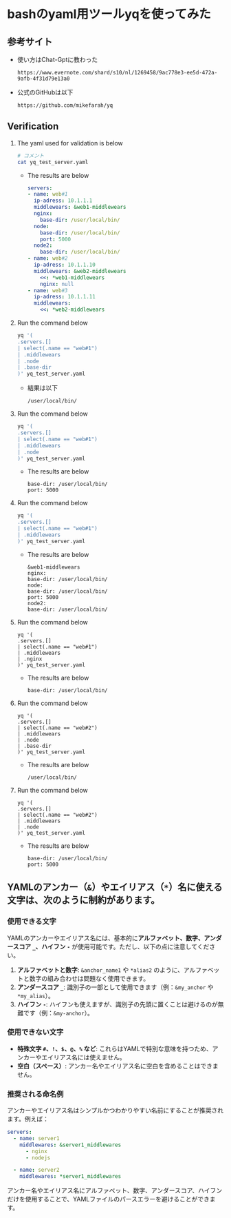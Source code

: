 # bashのyaml用ツールyqを使ってみた

## 参考サイト
- 使い方はChat-Gptに教わった
    ```
    https://www.evernote.com/shard/s10/nl/1269458/9ac778e3-ee5d-472a-9afb-4f31d79e13a0
    ```
- 公式のGitHubは以下
    ```
    https://github.com/mikefarah/yq
    ```
## Verification
1. The yaml used for validation is below
    ```bash
    # コメント
    cat yq_test_server.yaml
    ```
    - The results are below
        ```yaml
        servers:
        - name: web#1
          ip-adress: 10.1.1.1
          middlewears: &web1-middlewears
          nginx:
            base-dir: /user/local/bin/
          node:
            base-dir: /user/local/bin/
            port: 5000
          node2:
            base-dir: /user/local/bin/
        - name: web#2
          ip-adress: 10.1.1.10
          middlewears: &web2-middlewears
            <<: *web1-middlewears
            nginx: null
        - name: web#3
          ip-adress: 10.1.1.11
          middlewears:
            <<: *web2-middlewears
        ```

1. Run the command below
    ```bash
    yq '(
    .servers.[]
    | select(.name == "web#1")
    | .middlewears
    | .node
    | .base-dir
    )' yq_test_server.yaml
    ```
    - 結果は以下
        ```
        /user/local/bin/
        ```
1. Run the command below
    ```bash
    yq '(
    .servers.[]
    | select(.name == "web#1")
    | .middlewears
    | .node
    )' yq_test_server.yaml
    ```
    - The results are below
        ```
        base-dir: /user/local/bin/
        port: 5000
        ```
1. Run the command below
    ```bash
    yq '(
    .servers.[]
    | select(.name == "web#1")
    | .middlewears
    )' yq_test_server.yaml
    ```
    - The results are below
        ```
        &web1-middlewears
        nginx:
        base-dir: /user/local/bin/
        node:
        base-dir: /user/local/bin/
        port: 5000
        node2:
        base-dir: /user/local/bin/    
        ```
1. Run the command below
    ```
    yq '(
    .servers.[] 
    | select(.name == "web#1")
    | .middlewears
    | .nginx
    )' yq_test_server.yaml
    ```
    - The results are below
        ```
        base-dir: /user/local/bin/
        ```
1. Run the command below
    ```
    yq '(
    .servers.[]
    | select(.name == "web#2")
    | .middlewears
    | .node
    | .base-dir
    )' yq_test_server.yaml
    ```
    - The results are below
        ```
        /user/local/bin/
        ```
1. Run the command below
    ```
    yq '(
    .servers.[]
    | select(.name == "web#2")
    | .middlewears
    | .node
    )' yq_test_server.yaml
    ```
    - The results are below
        ```
        base-dir: /user/local/bin/
        port: 5000
        ```

## YAMLのアンカー（`&`）やエイリアス（`*`）名に使える文字は、次のように制約があります。

### 使用できる文字

YAMLのアンカーやエイリアス名には、基本的に**アルファベット、数字、アンダースコア `_`、ハイフン `-`** が使用可能です。ただし、以下の点に注意してください。

1. **アルファベットと数字**: `&anchor_name1` や `*alias2` のように、アルファベットと数字の組み合わせは問題なく使用できます。
2. **アンダースコア `_`**: 識別子の一部として使用できます（例：`&my_anchor` や `*my_alias`）。
3. **ハイフン `-`**: ハイフンも使えますが、識別子の先頭に置くことは避けるのが無難です（例：`&my-anchor`）。

### 使用できない文字

- **特殊文字 `#`、`!`、`$`、`@`、`%` など**: これらはYAMLで特別な意味を持つため、アンカーやエイリアス名には使えません。
- **空白（スペース）**: アンカー名やエイリアス名に空白を含めることはできません。

### 推奨される命名例

アンカーやエイリアス名はシンプルかつわかりやすい名前にすることが推奨されます。例えば：

```yaml
servers:
  - name: server1
    middlewares: &server1_middlewares
      - nginx
      - nodejs

  - name: server2
    middlewares: *server1_middlewares
```

アンカー名やエイリアス名にアルファベット、数字、アンダースコア、ハイフンだけを使用することで、YAMLファイルのパースエラーを避けることができます。